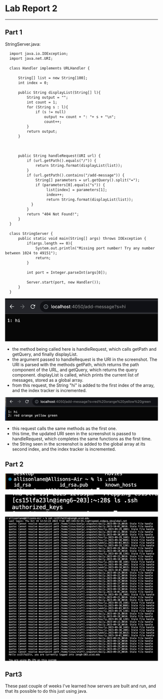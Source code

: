 # **Lab Report 2**
---

## Part 1

StringServer.java:

      import java.io.IOException;
      import java.net.URI;

      class Handler implements URLHandler {

          String[] list = new String[100];
          int index = 0;

          public String displayList(String[] l){
              String output = "";
              int count = 1;
              for (String s : l){
                  if (s != null)
                      output += count + ": "+ s + "\n";
                      count++;
              }
              return output;
          }



          public String handleRequest(URI url) {
              if (url.getPath().equals("/")) {
                  return String.format(displayList(list));
              } 
              if (url.getPath().contains("/add-message")) {
                  String[] parameters = url.getQuery().split("=");
                  if (parameters[0].equals("s")) {
                       list[index] = parameters[1];
                       index++;
                       return String.format(displayList(list));
                }
              }
              return "404 Not Found!";
          }
      }

      class StringServer {
          public static void main(String[] args) throws IOException {
              if(args.length == 0){
                  System.out.println("Missing port number! Try any number between 1024 to 49151");
                  return;
              }

              int port = Integer.parseInt(args[0]);

              Server.start(port, new Handler());
          }
      }



![](add-message-1.png)
* the method being called here is handleRequest, which calls getPath and getQuery, and finally displayList.
* the argument passed to handleRequest is the URI in the screenshot. The URI is parsed with the methods getPath, which returns the path component of the URL, and getQuery, which returns the query component. displayList is called, which prints the current list of messages, stored as a global array.
* from this request, the String "hi" is added to the first index of the array, and the index tracker is incremented.

![](add-message-2.png)
* this request calls the same methods as the first one.
* this time, the updated URI seen in the screenshot is passed to handleRequest, which completes the same functions as the first time.
* the String seen in the screenshot is added to the global array at its second index, and the index tracker is incremented.


## Part 2

![](privatekey.png)

![](publickey.png)

![](ssh_login.png)


## Part3

These past couple of weeks I've learned how servers are built and run, and that its possible to do this just using java. 


